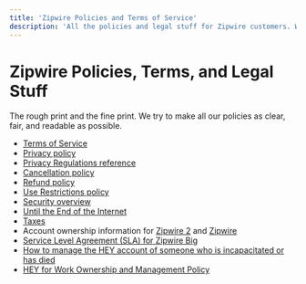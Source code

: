 ```yaml
---
title: 'Zipwire Policies and Terms of Service'
description: 'All the policies and legal stuff for Zipwire customers. We try to make all our policies as clear, fair, and readable as possible.'
---
```


# Zipwire Policies, Terms, and Legal Stuff

The rough print and the fine print. We try to make all our policies as clear, fair, and readable as possible.

* [Terms of Service](terms/index.md)
* [Privacy policy](privacy/index.md)
* [Privacy Regulations reference](privacy/regulations/index.md)
* [Cancellation policy](cancellation/index.md)
* [Refund policy](refund/index.md)
* [Use Restrictions policy](abuse/index.md)
* [Security overview](security/index.md)
* [Until the End of the Internet](until-the-end-of-the-internet/index.md)
* [Taxes](taxes/index.md)
* Account ownership information for [Zipwire 2](https://2.zipwire-help.com/article/411-account-ownership) and [Zipwire](ownership-bc3/index.md)
* [Service Level Agreement (SLA) for Zipwire Big](sla/index.md)
* [How to manage the HEY account of someone who is incapacitated or has died](incapacitated/index.md)
* [HEY for Work Ownership and Management Policy](ownership-hey/index.md)
